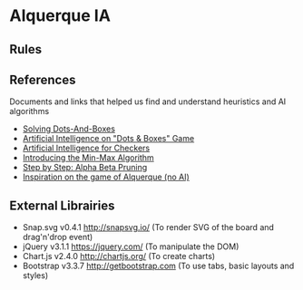 # Alquerque IA

## Rules

## References
Documents and links that helped us find and understand heuristics and AI algorithms
- [Solving Dots-And-Boxes](http://www.aaai.org/ocs/index.php/aaai/aaai12/paper/download/5126/5218)
- [Artificial Intelligence on "Dots & Boxes" Game](https://www.tjhsst.edu/~rlatimer/techlab/Kabirtechlab04.pdf)
- [Artificial Intelligence for Checkers](http://www3.nd.edu/~cseprog/proj01/projects/wgrenzer/paper.pdf)
- [Introducing the Min-Max Algorithm](http://www.progtools.org/games/tutorials/ai_contest/minmax_contest.pdf)
- [Step by Step: Alpha Beta Pruning](https://www.youtube.com/watch?v=xBXHtz4Gbdo)
- [Inspiration on the game of Alquerque (no AI)](http://omerkel.github.io/Alquerque/html5/src/)

## External Librairies
- Snap.svg v0.4.1 http://snapsvg.io/ (To render SVG of the board and drag'n'drop event)
- jQuery v3.1.1 https://jquery.com/ (To manipulate the DOM)
- Chart.js v2.4.0 http://chartjs.org/ (To create charts)
- Bootstrap v3.3.7 http://getbootstrap.com (To use tabs, basic layouts and styles) 